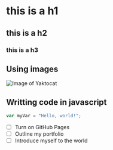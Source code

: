 # this is a h1
## this is a h2
### this is a h3

## Using images
![Image of Yaktocat](https://octodex.github.com/images/yaktocat.png)

## Writting code in javascript
``` javascript
var myVar = "Hello, world!";
```
- [ ] Turn on GitHub Pages
- [ ] Outline my portfolio
- [ ] Introduce myself to the world
